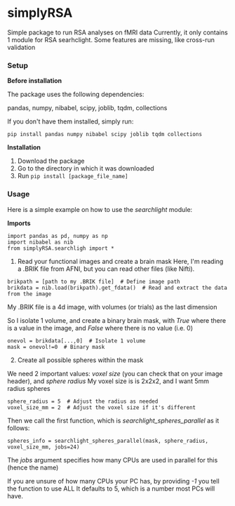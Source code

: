 # simplyRSA
Simple package to run RSA analyses on fMRI data
Currently, it only contains 1 module for RSA searhclight.
Some features are missing, like cross-run validation

### Setup

__Before installation__

The package uses the following dependencies:

pandas, numpy, nibabel, scipy, joblib, tqdm, collections

If you don't have them installed, simply run:

```pip install pandas numpy nibabel scipy joblib tqdm collections```

__Installation__

1. Download the package
2. Go to the directory in which it was downloaded
3. Run ```pip install [package_file_name]```

### Usage

Here is a simple example on how to use the _searchlight_ module:

__Imports__
```
import pandas as pd, numpy as np
import nibabel as nib
from simplyRSA.searchligh import *
```

1. Read your functional images and create a brain mask
Here, I'm reading a .BRIK file from AFNI, but you can read other files (like Nifti).

```
brikpath = [path to my .BRIK file]  # Define image path
brikdata = nib.load(brikpath).get_fdata()  # Read and extract the data from the image
```
My .BRIK file is a 4d image, with volumes (or trials) as the last dimension

So I isolate 1 volume, and create a binary brain mask, with _True_ where there is a value in the image,
and _False_ where there is no value (i.e. 0) 

```
onevol = brikdata[...,0]  # Isolate 1 volume
mask = onevol!=0  # Binary mask
```
2. Create all possible spheres within the mask

We need 2 important values: _voxel size_ (you can check that on your image header), and _sphere radius_
My voxel size is is 2x2x2, and I want 5mm radius spheres 

```
sphere_radius = 5  # Adjust the radius as needed
voxel_size_mm = 2  # Adjust the voxel size if it's different
```
Then we call the first function, which is _searchlight_spheres_parallel_ as it follows: 

```
spheres_info = searchlight_spheres_parallel(mask, sphere_radius, voxel_size_mm, jobs=24)
```

The _jobs_ argument specifies how many CPUs are used in parallel for this (hence the name)

If you are unsure of how many CPUs your PC has, by providing _-1_ you tell the function to use ALL 
It defaults to 5, which is a number most PCs will have. 
